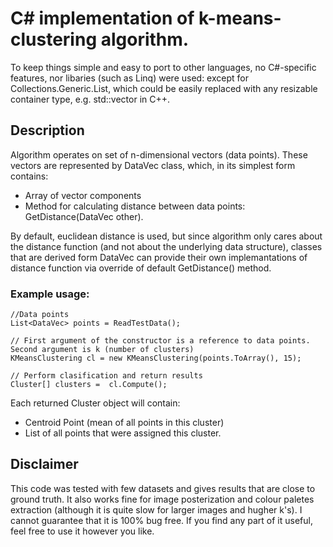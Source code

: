 # C# implementation of k-means-clustering algorithm.
To keep things simple and easy to port to other languages, no C#-specific features, nor libaries (such as Linq) were used: except for Collections.Generic.List, which could be easily replaced with any resizable container type, e.g. std::vector in C++.

## Description

Algorithm operates on set of n-dimensional vectors (data points). 
These vectors are represented by DataVec class, which, in its simplest form contains:

  - Array of vector components
  - Method for calculating distance between data points: GetDistance(DataVec other). 

By default, euclidean distance is used, but since algorithm only cares about the distance function (and not about the underlying data structure), 
classes that are derived form DataVec can provide their own implemantations of distance function via override of default GetDistance() method.

### Example usage:

    //Data points
    List<DataVec> points = ReadTestData();
  
    // First argument of the constructor is a reference to data points. Second argument is k (number of clusters)
    KMeansClustering cl = new KMeansClustering(points.ToArray(), 15);
  
    // Perform clasification and return results
    Cluster[] clusters =  cl.Compute();
  

Each returned Cluster object will contain:
  
  - Centroid Point (mean of all points in this cluster)
  - List of all points that were assigned this cluster.

## Disclaimer
This code was tested with few datasets and gives results that are close to ground truth.
It also works fine for image posterization and colour paletes extraction (although it is quite slow for larger images and hugher k's).
I cannot guarantee that it is 100% bug free.
If you find any part of it useful, feel free to use it however you like.
